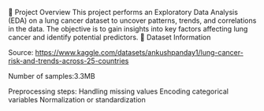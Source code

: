 📌 Project Overview
This project performs an Exploratory Data Analysis (EDA) on a lung cancer dataset to uncover patterns, trends, and correlations in the data. The objective is to gain insights into key factors affecting lung cancer and identify potential predictors.
📂 Dataset Information

Source: https://www.kaggle.com/datasets/ankushpanday1/lung-cancer-risk-and-trends-across-25-countries

Number of samples:3.3MB

Preprocessing steps:
Handling missing values
Encoding categorical variables
Normalization or standardization
